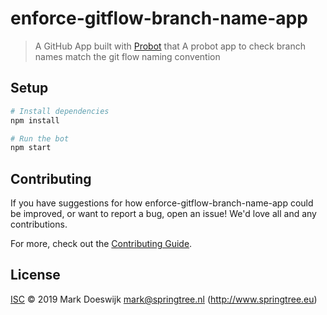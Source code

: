# enforce-gitflow-branch-name-app

> A GitHub App built with [Probot](https://github.com/probot/probot) that A probot app to check branch names match the git flow naming convention

## Setup

```sh
# Install dependencies
npm install

# Run the bot
npm start
```

## Contributing

If you have suggestions for how enforce-gitflow-branch-name-app could be improved, or want to report a bug, open an issue! We'd love all and any contributions.

For more, check out the [Contributing Guide](CONTRIBUTING.md).

## License

[ISC](LICENSE) © 2019 Mark Doeswijk <mark@springtree.nl> (http://www.springtree.eu)
